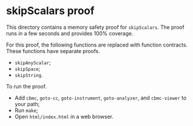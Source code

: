 skipScalars proof
==============

This directory contains a memory safety proof for `skipScalars`.
The proof runs in a few seconds and provides 100% coverage.

For this proof, the following functions are replaced with function contracts.
These functions have separate proofs.
* `skipAnyScalar`;
* `skipSpace`;
* `skipString`.

To run the proof.
* Add `cbmc`, `goto-cc`, `goto-instrument`, `goto-analyzer`, and `cbmc-viewer`
  to your path;
* Run `make`;
* Open `html/index.html` in a web browser.
